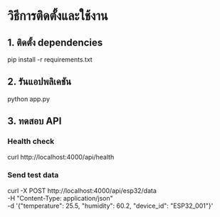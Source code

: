 
# วิธีการติดตั้งและใช้งาน

## 1. ติดตั้ง dependencies

pip install -r requirements.txt

## 2. รันแอปพลิเคชัน

python app.py

## 3. ทดสอบ API

### Health check

curl http://localhost:4000/api/health

### Send test data

curl -X POST http://localhost:4000/api/esp32/data \
  -H "Content-Type: application/json" \
  -d '{"temperature": 25.5, "humidity": 60.2, "device_id": "ESP32_001"}'